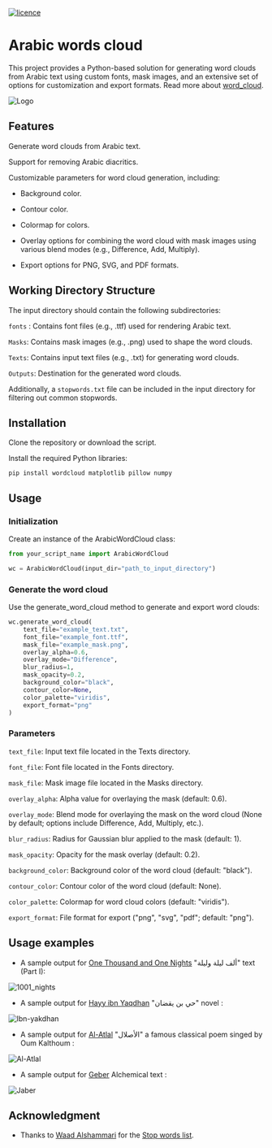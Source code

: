 [![licence](http://img.shields.io/badge/licence-MIT-blue.svg?style=flat)](https://github.com/amueller/word_cloud/blob/master/LICENSE)

Arabic words cloud
================

This project provides a Python-based solution for generating word clouds from Arabic text using custom fonts, mask images, and an extensive set of options for customization and export formats. Read more about [word_cloud](https://github.com/amueller/word_cloud).

![Logo](logo.png)

## Features

Generate word clouds from Arabic text.

Support for removing Arabic diacritics.

Customizable parameters for word cloud generation, including:

* Background color.

* Contour color.

* Colormap for colors.

* Overlay options for combining the word cloud with mask images using various blend modes (e.g., Difference, Add, Multiply).

* Export options for PNG, SVG, and PDF formats.

## Working Directory Structure

The input directory should contain the following subdirectories:

`fonts` : Contains font files (e.g., .ttf) used for rendering Arabic text.

`Masks`: Contains mask images (e.g., .png) used to shape the word clouds.

`Texts`: Contains input text files (e.g., .txt) for generating word clouds.

`Outputs`: Destination for the generated word clouds.

Additionally, a `stopwords.txt` file can be included in the input directory for filtering out common stopwords.

## Installation

Clone the repository or download the script.

Install the required Python libraries:
```
pip install wordcloud matplotlib pillow numpy
```


## Usage

### Initialization

Create an instance of the ArabicWordCloud class:

```Python
from your_script_name import ArabicWordCloud

wc = ArabicWordCloud(input_dir="path_to_input_directory")
```

### Generate the word cloud 

Use the generate_word_cloud method to generate and export word clouds:
```Python
wc.generate_word_cloud(
    text_file="example_text.txt",
    font_file="example_font.ttf",
    mask_file="example_mask.png",
    overlay_alpha=0.6,
    overlay_mode="Difference",
    blur_radius=1,
    mask_opacity=0.2,
    background_color="black",
    contour_color=None,
    color_palette="viridis",
    export_format="png"
)
```

### Parameters

`text_file`: Input text file located in the Texts directory.

`font_file`: Font file located in the Fonts directory.

`mask_file`: Mask image file located in the Masks directory.

`overlay_alpha`: Alpha value for overlaying the mask (default: 0.6).

`overlay_mode`: Blend mode for overlaying the mask on the word cloud (None by default; options include Difference, Add, Multiply, etc.).

`blur_radius`: Radius for Gaussian blur applied to the mask (default: 1).

`mask_opacity`: Opacity for the mask overlay (default: 0.2).

`background_color`: Background color of the word cloud (default: "black").

`contour_color`: Contour color of the word cloud (default: None).

`color_palette`: Colormap for word cloud colors (default: "viridis").

`export_format`: File format for export ("png", "svg", "pdf"; default: "png").


## Usage examples

* A sample output for [One Thousand and One Nights](https://en.wikipedia.org/wiki/One_Thousand_and_One_Nights) "ألف ليلة وليلة" text (Part I):

![1001_nights](Outputs/1001_nights.png)

* A sample output for [Hayy ibn Yaqdhan](https://en.wikipedia.org/wiki/Hayy_ibn_Yaqdhan) "حي بن يقضان" novel :

![Ibn-yakdhan](Outputs/Ibn-yakdhan.png)

* A sample output for [Al-Atlal](https://en.wikipedia.org/wiki/Al-Atlal) "الأصلال" a famous classical poem singed by Oum Kalthoum :

![Al-Atlal](Outputs/Al-Atlal.png)

* A sample output for [Geber](https://en.wikipedia.org/wiki/Jabir_ibn_Hayyan) Alchemical text :

![Jaber](Outputs/Jaber.png)


## Acknowledgment 

* Thanks to [Waad Alshammari](https://github.com/Waadtss)  for the [Stop words list](https://github.com/Waadtss/AraMed-arabic-stop-words).


